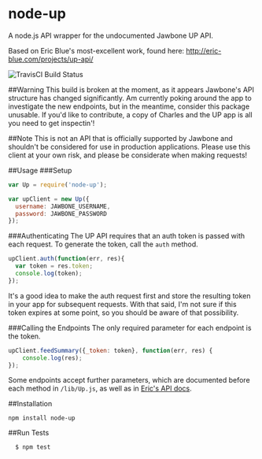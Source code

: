 # node-up

A node.js API wrapper for the undocumented Jawbone UP API.

Based on Eric Blue's most-excellent work, found here: http://eric-blue.com/projects/up-api/

![TravisCI Build Status](https://travis-ci.org/jonlong/node-up.png)

##Warning
This build is broken at the moment, as it appears Jawbone's API structure has changed significantly.  Am currently poking around the app to investigate the new endpoints, but in the meantime, consider this package unusable.  If you'd like to contribute, a copy of Charles and the UP app is all you need to get inspectin'!

##Note
This is not an API that is officially supported by Jawbone and shouldn't be considered for use in production applications. Please use this client at your own risk, and please be considerate when making requests!

##Usage
###Setup
```js
var Up = require('node-up');

var upClient = new Up({
  username: JAWBONE_USERNAME,
  password: JAWBONE_PASSWORD
});
```

###Authenticating
The UP API requires that an auth token is passed with each request.  To generate the token, call the `auth` method.

```js
upClient.auth(function(err, res){
  var token = res.token;
  console.log(token);
});
```
It's a good idea to make the auth request first and store the resulting token in your app for subsequent requests.  With that said, I'm not sure if this token expires at some point, so you should be aware of that possibility.

###Calling the Endpoints
The only required parameter for each endpoint is the token.

```js
upClient.feedSummary({_token: token}, function(err, res) {
	console.log(res);
});
```

Some endpoints accept further parameters, which are documented before each method in `/lib/Up.js`, as well as in [Eric's API docs](http://eric-blue.com/projects/up-api/).

##Installation
```
npm install node-up
```

##Run Tests
``` bash
  $ npm test
```
